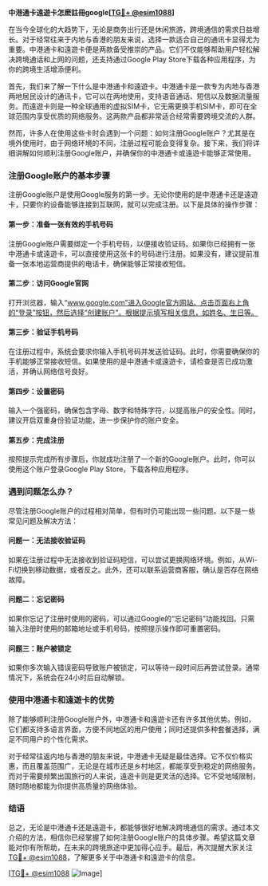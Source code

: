 **中港通卡遠遊卡怎麽註冊google[[TG💪+ @esim1088](https://t.me/s/esim1088)]**

在当今全球化的大趋势下，无论是商务出行还是休闲旅游，跨境通信的需求日益增长。对于经常往来于内地与香港的朋友来说，选择一款适合自己的通讯卡显得尤为重要。中港通卡和遠遊卡便是两款备受推崇的产品。它们不仅能够帮助用户轻松解决跨境通话和上网的问题，还支持通过Google Play Store下载各种应用程序，为你的跨境生活增添便利。

首先，我们来了解一下什么是中港通卡和遠遊卡。中港通卡是一款专为内地与香港两地居民设计的通讯卡，它可以在两地使用，支持语音通话、短信以及数据流量服务。而遠遊卡则是一种全球通用的虚拟SIM卡，它无需更换手机SIM卡，即可在全球范围内享受优质的网络服务。这两款产品都非常适合经常需要跨境交流的人群。

然而，许多人在使用这些卡时会遇到一个问题：如何注册Google账户？尤其是在境外使用时，由于网络环境的不同，注册过程可能会变得复杂。接下来，我们将详细讲解如何顺利注册Google账户，并确保你的中港通卡或遠遊卡能够正常使用。

### 注册Google账户的基本步骤

注册Google账户是使用Google服务的第一步。无论你使用的是中港通卡还是遠遊卡，只要你的设备能够连接到互联网，就可以完成注册。以下是具体的操作步骤：

#### 第一步：准备一张有效的手机号码
注册Google账户需要绑定一个手机号码，以便接收验证码。如果你已经拥有一张中港通卡或遠遊卡，可以直接使用这张卡的号码进行注册。如果没有，建议提前准备一张本地运营商提供的电话卡，确保能够正常接收短信。

#### 第二步：访问Google官网
打开浏览器，输入“www.google.com”进入Google官方网站。点击页面右上角的“登录”按钮，然后选择“创建账户”。根据提示填写相关信息，如姓名、生日等。

#### 第三步：验证手机号码
在注册过程中，系统会要求你输入手机号码并发送验证码。此时，你需要确保你的手机能够正常接收短信。如果使用的是中港通卡或遠遊卡，请检查是否已成功激活，并确认网络信号良好。

#### 第四步：设置密码
输入一个强密码，确保包含字母、数字和特殊字符，以提高账户的安全性。同时，建议开启双重身份验证功能，进一步保护你的账户安全。

#### 第五步：完成注册
按照提示完成所有步骤后，你就成功注册了一个新的Google账户。此时，你可以使用这个账户登录Google Play Store，下载各种应用程序。

### 遇到问题怎么办？

尽管注册Google账户的过程相对简单，但有时仍可能出现一些问题。以下是一些常见问题及解决方法：

#### 问题一：无法接收验证码
如果在注册过程中无法接收到验证码短信，可以尝试更换网络环境。例如，从Wi-Fi切换到移动数据，或者反之。此外，还可以联系运营商客服，确认是否存在网络故障。

#### 问题二：忘记密码
如果你忘记了注册时使用的密码，可以通过Google的“忘记密码”功能找回。只需输入注册时使用的邮箱地址或手机号码，按照提示操作即可重置密码。

#### 问题三：账户被锁定
如果你多次输入错误密码导致账户被锁定，可以等待一段时间后再尝试登录。通常情况下，系统会在24小时后自动解锁。

### 使用中港通卡和遠遊卡的优势

除了能够顺利注册Google账户外，中港通卡和遠遊卡还有许多其他优势。例如，它们都支持多语言界面，方便不同地区的用户使用；同时还提供多种套餐选择，满足不同用户的个性化需求。

对于经常往返内地与香港的朋友来说，中港通卡无疑是最佳选择。它不仅价格实惠，而且覆盖范围广，无论是在城市还是乡村地区，都能享受到稳定的网络服务。而对于需要频繁出国旅行的人来说，遠遊卡则是更灵活的选择。它不受地域限制，随时随地都能为你提供高质量的网络体验。

### 结语

总之，无论是中港通卡还是遠遊卡，都能够很好地解决跨境通信的需求。通过本文介绍的方法，相信你已经掌握了如何注册Google账户的具体步骤。希望这篇文章能对你有所帮助，在未来的跨境旅途中更加得心应手。最后，再次提醒大家关注[TG💪+ @esim1088](https://t.me/s/esim1088)，了解更多关于中港通卡和遠遊卡的信息。

[[TG💪+ @esim1088](https://t.me/s/esim1088) ![Image](https://i.postimg.cc/4NQfJmqS/Snipaste-2025-05-13-00-14-12.png)]